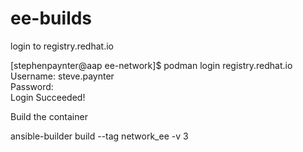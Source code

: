 # ee-builds


login to registry.redhat.io

[stephenpaynter@aap ee-network]$ podman login registry.redhat.io  
Username: steve.paynter  
Password:  
Login Succeeded!  


Build the container

ansible-builder build --tag network_ee -v 3
